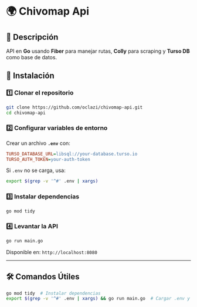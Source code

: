 
# 🌍 Chivomap Api

## 📌 Descripción
API en **Go** usando **Fiber** para manejar rutas, **Colly** para scraping y **Turso DB** como base de datos.


## 🚀 **Instalación**

### 1️⃣ Clonar el repositorio
```bash
git clone https://github.com/oclazi/chivomap-api.git
cd chivomap-api
```

### 2️⃣ Configurar variables de entorno  
Crear un archivo **`.env`** con:
```ini
TURSO_DATABASE_URL=libsql://your-database.turso.io
TURSO_AUTH_TOKEN=your-auth-token
```

Si `.env` no se carga, usa:
```bash
export $(grep -v '^#' .env | xargs)
```

### 3️⃣ Instalar dependencias
```bash
go mod tidy
```

### 4️⃣ Levantar la API
```bash
go run main.go
```
Disponible en: `http://localhost:8080`

---


## 🛠 **Comandos Útiles**
```bash
go mod tidy  # Instalar dependencias
export $(grep -v '^#' .env | xargs) && go run main.go  # Cargar .env y ejecutar
```
